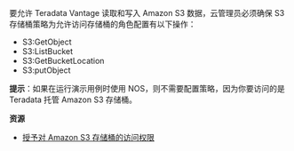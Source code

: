 要允许 Teradata Vantage 读取和写入 Amazon S3 数据，云管理员必须确保 S3 存储桶策略为允许访问存储桶的角色配置有以下操作：

-   S3:GetObject
-   S3:ListBucket
-   S3:GetBucketLocation
-   S3:putObject

**提示**：如果在运行演示用例时使用 NOS，则不需要配置策略，因为你要访问的是 Teradata 托管 Amazon S3 存储桶。

**资源**

-   [授予对 Amazon S3 存储桶的访问权限](https://docs.teradata.com/search/all?query=Granting+Access+to+Your+Amazon+S3+Bucket&content-lang=en-US)
